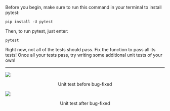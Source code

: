 Before you begin, make sure to run this command in your terminal to install pytest:
```
pip install -U pytest
```
Then, to run pytest, just enter:
```
pytest
```
Right now, not all of the tests should pass. Fix the function to pass all its tests! Once all your tests pass, try writing some additional unit tests of your own!

---

![](https://raw.githubusercontent.com/ZacksAmber/PicGo/master/img/20210728235834.png)
<center>Unit test before bug-fixed</center>

![](https://raw.githubusercontent.com/ZacksAmber/PicGo/master/img/20210729000123.png)
<center>Unit test after bug-fixed</center>